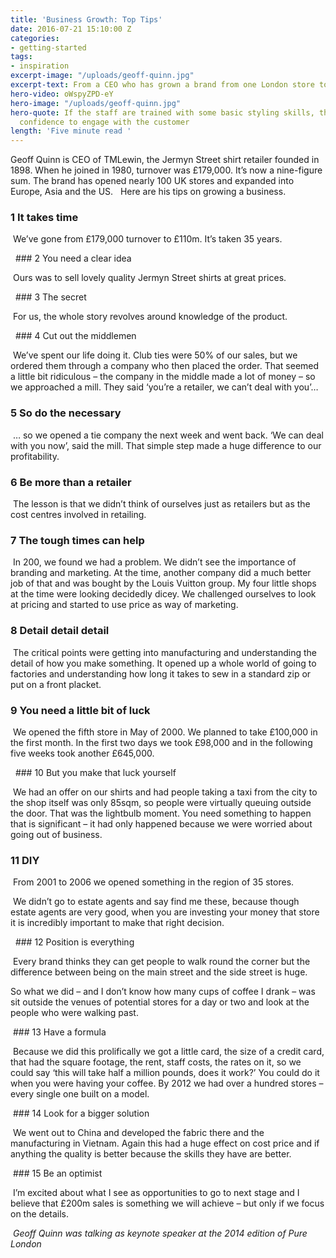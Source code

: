 ```yaml
---
title: 'Business Growth: Top Tips'
date: 2016-07-21 15:10:00 Z
categories:
- getting-started
tags:
- inspiration
excerpt-image: "/uploads/geoff-quinn.jpg"
excerpt-text: From a CEO who has grown a brand from one London store to 160 globally.
hero-video: oWspyZPD-eY
hero-image: "/uploads/geoff-quinn.jpg"
hero-quote: If the staff are trained with some basic styling skills, they get more
  confidence to engage with the customer
length: 'Five minute read '
---
```


Geoff Quinn is CEO of TMLewin, the Jermyn Street shirt retailer founded in 1898. When he joined in 1980, turnover was £179,000. It’s now a nine-figure sum. The brand has opened nearly 100 UK stores and expanded into Europe, Asia and the US.    Here are his tips on growing a business.

### 1 It takes time

 We’ve gone from £179,000 turnover to £110m. It’s taken 35 years.

  ### 2 You need a clear idea

 Ours was to sell lovely quality Jermyn Street shirts at great prices.

  ### 3 The secret

 For us, the whole story revolves around knowledge of the product.

  ### 4 Cut out the middlemen

 We’ve spent our life doing it. Club ties were 50% of our sales, but we ordered them through a company who then placed the order. That seemed a little bit ridiculous – the company in the middle made a lot of money – so we approached a mill. They said ‘you’re a retailer, we can’t deal with you’…  

### 5 So do the necessary

 … so we opened a tie company the next week and went back. ‘We can deal with you now’, said the mill. That simple step made a huge difference to our profitability.  

### 6 Be more than a retailer

 The lesson is that we didn’t think of ourselves just as retailers but as the cost centres involved in retailing.

### 7 The tough times can help

 In 200, we found we had a problem. We didn’t see the importance of branding and marketing. At the time, another company did a much better job of that and was bought by the Louis Vuitton group. My four little shops at the time were looking decidedly dicey. We challenged ourselves to look at pricing and started to use price as way of marketing.

### 8 Detail detail detail

 The critical points were getting into manufacturing and understanding the detail of how you make something. It opened up a whole world of going to factories and understanding how long it takes to sew in a standard zip or put on a front placket.  

### 9 You need a little bit of luck

 We opened the fifth store in May of 2000. We planned to take £100,000 in the first month. In the first two days we took £98,000 and in the following five weeks took another £645,000.

  ### 10 But you make that luck yourself

 We had an offer on our shirts and had people taking a taxi from the city to the shop itself was only 85sqm, so people were virtually queuing outside the door. That was the lightbulb moment. You need something to happen that is significant – it had only happened because we were worried about going out of business.

### 11 DIY

 From 2001 to 2006 we opened something in the region of 35 stores.

 We didn’t go to estate agents and say find me these, because though estate agents are very good, when you are investing your money that store it is incredibly important to make that right decision.

  ### 12 Position is everything 

 Every brand thinks they can get people to walk round the corner but the difference between being on the main street and the side street is huge.

So what we did – and I don’t know how many cups of coffee I drank – was sit outside the venues of potential stores for a day or two and look at the people who were walking past.

 ### 13 Have a formula

 Because we did this prolifically we got a little card, the size of a credit card, that had the square footage, the rent, staff costs, the rates on it, so we could say ‘this will take half a million pounds, does it work?’ You could do it when you were having your coffee. By 2012 we had over a hundred stores – every single one built on a model.

 ### 14 Look for a bigger solution

 We went out to China and developed the fabric there and the manufacturing in Vietnam. Again this had a huge effect on cost price and if anything the quality is better because the skills they have are better. 

 ### 15 Be an optimist

 I’m excited about what I see as opportunities to go to next stage and I believe that £200m sales is something we will achieve – but only if we focus on the details.

 *Geoff Quinn was talking as keynote speaker at the 2014 edition of Pure London*  